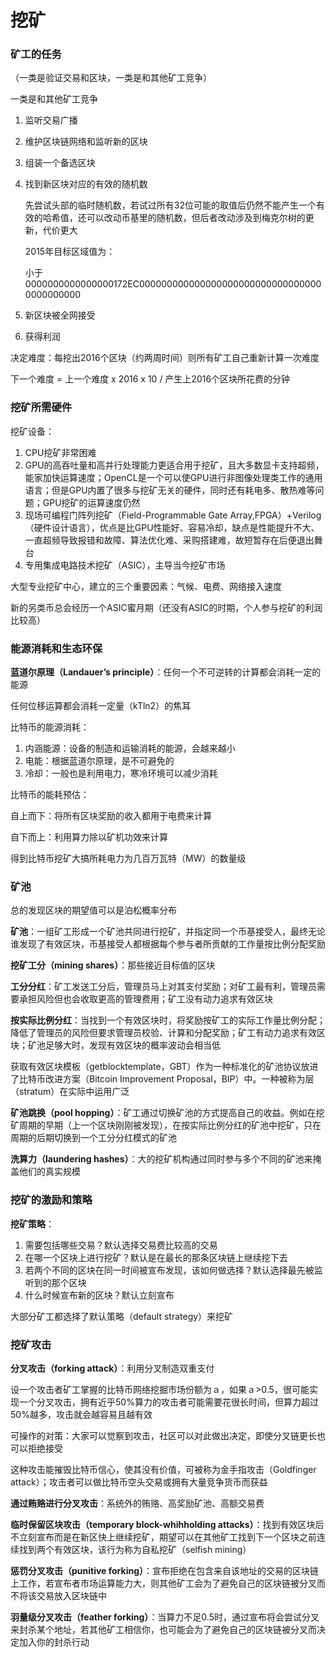 # 挖矿

### 矿工的任务

（一类是验证交易和区块，一类是和其他矿工竞争）

一类是和其他矿工竞争

1. 监听交易广播

2. 维护区块链网络和监听新的区块

3. 组装一个备选区块

4. 找到新区块对应的有效的随机数

   先尝试头部的临时随机数，若试过所有32位可能的取值后仍然不能产生一个有效的哈希值，还可以改动币基里的随机数，但后者改动涉及到梅克尔树的更新，代价更大

   2015年目标区域值为：

   小于 0000000000000000172EC0000000000000000000000000000000000000000000

5. 新区块被全网接受
6. 获得利润



决定难度：每挖出2016个区块（约两周时间）则所有矿工自己重新计算一次难度

下一个难度 = 上一个难度 x 2016 x 10 / 产生上2016个区块所花费的分钟

 

### 挖矿所需硬件

挖矿设备：

1. CPU挖矿非常困难
2. GPU的高吞吐量和高并行处理能力更适合用于挖矿，且大多数显卡支持超频，能家加快运算速度；OpenCL是一个可以使GPU进行非图像处理类工作的通用语言；但是GPU内置了很多与挖矿无关的硬件，同时还有耗电多、散热难等问题；GPU挖矿的运算速度仍然 
3. 现场可编程门阵列挖矿（Field-Programmable Gate Array,FPGA）+Verilog（硬件设计语言），优点是比GPU性能好、容易冷却，缺点是性能提升不大、一直超频导致报错和故障、算法优化难、采购搭建难，故短暂存在后便退出舞台
4. 专用集成电路技术挖矿（ASIC），主导当今挖矿市场



大型专业挖矿中心，建立的三个重要因素：气候、电费、网络接入速度



新的另类币总会经历一个ASIC蜜月期（还没有ASIC的时期，个人参与挖矿的利润比较高）

 

### 能源消耗和生态环保

**蓝道尔原理（Landauer’s principle）**：任何一个不可逆转的计算都会消耗一定的能源

任何位移运算都会消耗一定量（kTln2）的焦耳

比特币的能源消耗：

1. 内涵能源：设备的制造和运输消耗的能源，会越来越小
2. 电能：根据蓝道尔原理，是不可避免的
3. 冷却：一般也是利用电力，寒冷环境可以减少消耗

 

比特币的能耗预估：

自上而下：将所有区块奖励的收入都用于电费来计算

自下而上：利用算力除以矿机功效来计算

得到比特币挖矿大搞所耗电力为几百万瓦特（MW）的数量级

 

### 矿池

总的发现区块的期望值可以是泊松概率分布

 

**矿池**：一组矿工形成一个矿池共同进行挖矿，并指定同一个币基接受人，最终无论谁发现了有效区块，币基接受人都根据每个参与者所贡献的工作量按比例分配奖励

**挖矿工分（mining shares）**：那些接近目标值的区块

**工分分红**：矿工发送工分后，管理员马上对其支付奖励；对矿工最有利，管理员需要承担风险但也会收取更高的管理费用；矿工没有动力追求有效区块

**按实际比例分红**：当找到一个有效区块时，将奖励按矿工的实际工作量比例分配；降低了管理员的风险但要求管理员校验、计算和分配奖励；矿工有动力追求有效区块；矿池足够大时，发现有效区块的概率波动会相当低

获取有效区块模板（getblocktemplate，GBT）作为一种标准化的矿池协议放进了比特币改进方案（Bitcoin Improvement Proposal，BIP）中。一种被称为层（stratum）在实际中运用广泛

**矿池跳换（pool hopping）**：矿工通过切换矿池的方式提高自己的收益。例如在挖矿周期的早期（上一个区块刚刚被发现），在按实际比例分红的矿池中挖矿，只在周期的后期切换到一个工分分红模式的矿池

**洗算力（laundering hashes）**：大的挖矿机构通过同时参与多个不同的矿池来掩盖他们的真实规模

 

### 挖矿的激励和策略

**挖矿策略**：

1. 需要包括哪些交易？默认选择交易费比较高的交易
2. 在哪一个区块上进行挖矿？默认是在最长的那条区块链上继续挖下去
3. 若两个不同的区块在同一时间被宣布发现，该如何做选择？默认选择最先被监听到的那个区块
4. 什么时候宣布新的区块？默认立刻宣布

大部分矿工都选择了默认策略（default strategy）来挖矿

 

### 挖矿攻击

**分叉攻击（forking attack）**：利用分叉制造双重支付

设一个攻击者矿工掌握的比特币网络挖掘市场份额为ａ，如果ａ>0.5，很可能实现一个分叉攻击，拥有近乎50%算力的攻击者可能需要花很长时间，但算力超过50%越多，攻击就会越容易且越有效

可操作的对策：大家可以觉察到攻击，社区可以对此做出决定，即使分叉链更长也可以拒绝接受

这种攻击能摧毁比特币信心，使其没有价值，可被称为金手指攻击（Goldfinger attack）；攻击者可以做比特币空头交易或拥有大量竞争货币而获益

 

**通过贿赂进行分叉攻击**：系统外的贿赂、高奖励矿池、高额交易费

 

**临时保留区块攻击（temporary block-whihholding attacks）**：找到有效区块后不立刻宣布而是在新区快上继续挖矿，期望可以在其他矿工找到下一个区块之前连续找到两个有效区块，该行为称为自私挖矿（selfish mining）

 

**惩罚分叉攻击（punitive forking）**：宣布拒绝在包含来自该地址的交易的区块链上工作，若宣布者市场运算能力大，则其他矿工会为了避免自己的区块链被分叉而不将该交易放入区块链中

 

**羽量级分叉攻击（feather forking）**：当算力不足0.5时，通过宣布将会尝试分叉来封杀某个地址，若其他矿工相信你，也可能会为了避免自己的区块链被分叉而决定加入你的封杀行动

 